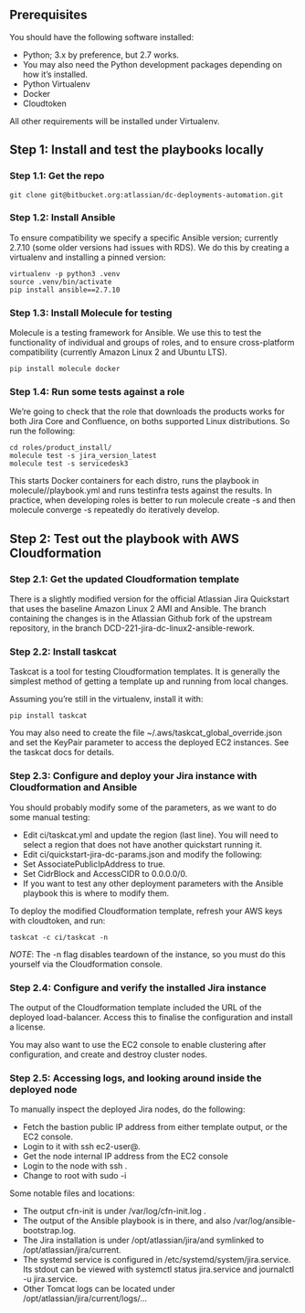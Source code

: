 ## Prerequisites

You should have the following software installed:
* Python; 3.x by preference, but 2.7 works.
 * You may also need the Python development packages depending on how it’s installed.
* Python Virtualenv
* Docker
* Cloudtoken

All other requirements will be installed under Virtualenv.

## Step 1: Install and test the playbooks locally

### Step 1.1: Get the repo

    git clone git@bitbucket.org:atlassian/dc-deployments-automation.git

### Step 1.2: Install Ansible

To ensure compatibility we specify a specific Ansible version; currently 2.7.10
(some older versions had issues with RDS). We do this by creating a virtualenv
and installing a pinned version:

    virtualenv -p python3 .venv
    source .venv/bin/activate
    pip install ansible==2.7.10

### Step 1.3: Install Molecule for testing

Molecule is a testing framework for Ansible. We use this to test the
functionality of individual and groups of roles, and to ensure cross-platform
compatibility (currently Amazon Linux 2 and Ubuntu LTS).

    pip install molecule docker

### Step 1.4: Run some tests against a role

We’re going to check that the role that downloads the products works for both
Jira Core and Confluence, on boths supported Linux distributions. So run the
following:

    cd roles/product_install/
    molecule test -s jira_version_latest
    molecule test -s servicedesk3

This starts Docker containers for each distro, runs the playbook in
molecule/<scenario>/playbook.yml and runs testinfra tests against the
results. In practice, when developing roles is better to run molecule create -s
<scenario> and then molecule converge -s <scenario> repeatedly do iteratively
develop.

## Step 2: Test out the playbook with AWS Cloudformation

### Step 2.1: Get the updated Cloudformation template

There is a slightly modified version for the official Atlassian Jira Quickstart
that uses the baseline Amazon Linux 2 AMI and Ansible. The branch containing the
changes is in the Atlassian Github fork of the upstream repository, in the
branch DCD-221-jira-dc-linux2-ansible-rework.

### Step 2.2: Install taskcat

Taskcat is a tool for testing Cloudformation templates. It is generally the
simplest method of getting a template up and running from local changes.

Assuming you’re still in the virtualenv, install it with:

    pip install taskcat

You may also need to create the file ~/.aws/taskcat_global_override.json and set
the KeyPair parameter to access the deployed EC2 instances. See the taskcat docs
for details.

### Step 2.3: Configure and deploy your Jira instance with Cloudformation and Ansible

You should probably modify some of the parameters, as we want to do some manual testing:

* Edit ci/taskcat.yml and update the region (last line). You will need to select
  a region that does not have another quickstart running it.
* Edit ci/quickstart-jira-dc-params.json and modify the following:
 * Set AssociatePublicIpAddress to true.
 * Set CidrBlock and AccessCIDR to 0.0.0.0/0.
 * If you want to test any other deployment parameters with the Ansible playbook
   this is where to modify them.

To deploy the modified Cloudformation template, refresh your AWS keys with
cloudtoken, and run:

    taskcat -c ci/taskcat -n

*NOTE*: The -n flag disables teardown of the instance, so you must do this yourself via
the Cloudformation console.

### Step 2.4: Configure and verify the installed Jira instance

The output of the Cloudformation template included the URL of the deployed
load-balancer. Access this to finalise the configuration and install a license.

You may also want to use the EC2 console to enable clustering after
configuration, and create and destroy cluster nodes.

### Step 2.5: Accessing logs, and looking around inside the deployed node

To manually inspect the deployed Jira nodes, do the following:

* Fetch the bastion public IP address from either template output, or the EC2
  console.
* Login to it with ssh ec2-user@<ip-address>.
* Get the node internal IP address from the EC2 console
* Login to the node with ssh <ip-address>.
* Change to root with sudo -i

Some notable files and locations:

* The output cfn-init is under /var/log/cfn-init.log .
* The output of the Ansible playbook is in there, and also
  /var/log/ansible-bootstrap.log.
* The Jira installation is under /opt/atlassian/jira/<version>and symlinked to
  /opt/atlassian/jira/current.
* The systemd service is configured in /etc/systemd/system/jira.service. Its
  stdout can be viewed with systemctl status jira.service and journalctl -u
  jira.service.
* Other Tomcat logs can be located under /opt/atlassian/jira/current/logs/...

